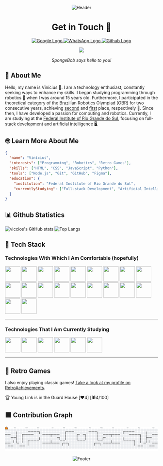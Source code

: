 <p align="center">
  <img
    src="https://capsule-render.vercel.app/api?type=waving&height=300&color=0:F3F520,100:59D102&section=header"
    alt="Header"
  >
</p>

<h1 align="center">Get in Touch 💬</h1>
<p align="center">
  <a href="mailto:br.viniciusnunes@gmail.com">
    <img
      src="https://cdn-icons-png.freepik.com/512/2504/2504914.png?ga=GA1.1.1733851978.1752359964"
      alt="Google Logo"
      width="80"
      height="80"
    >
  </a>
  <a href="https://wa.me/5551985432750">
    <img
      src="https://cdn-icons-png.freepik.com/512/2504/2504957.png"
      alt="WhatsApp Logo"
      width="80"
      height="80"
    >
  </a>
  <a href="https://github.com/viccios/">
    <img
      src="https://cdn-icons-png.freepik.com/512/2504/2504911.png?ga=GA1.1.1733851978.1752359964"
      alt="Github Logo"
      width="80"
      height="80"
    >
  </a>
</p>
<p align="center">
  <img src="https://c.tenor.com/yB-mWRAxtLgAAAAd/tenor.gif">
</p>
<p align="center">
  <i>SpongeBob says hello to you!</i>
</p>

## 👀 About Me

Hello, my name is Vinícius 👋. I am a technology enthusiast, constantly seeking ways to enhance my skills.
I began studying programming through robotics 🤖 when I was around 15 years old. Furthermore, I participated in the
theoretical category of the Brazilian Robotics Olympiad (OBR) for two consecutive years, achieving
[second](https://calabria.com.br/educandos-da-rede-calabria-sao-medalhistas-em-olimpiada-nacional-de-robotica/)
and [first](https://calabria.com.br/educandos-da-profissionalizacao-sao-campeoes-em-olimpiada-nacional-de-robotica/) place, respectively 🥇.
Since then, I have developed a passion for computing and robotics.
Currently, I am studying at the [Federal Institute of Rio Grande do Sul](https://ifrs.edu.br/restinga/), focusing on full-stack development
and artificial intelligence 🖥️.

## 🤓 Learn More About Me

```json
{
  "name": "Vinícius",
  "interests": ["Programming", "Robotics", "Retro Games"],
  "skills": ["HTML", "CSS", "JavaScript", "Python"],
  "tools": ["Node.js", "Git", "GitHub", "Figma"],
  "education": {
    "institution": "Federal Institute of Rio Grande do Sul",
    "currentlyStudying": ["Full-stack Development", "Artificial Intelligence"]
  }
}
```

## 📊 Github Statistics

![viccios's GitHub stats](https://github-readme-stats.vercel.app/api?username=viccios&show_icons=true&theme=chartreuse-dark)
![Top Langs](https://github-readme-stats.vercel.app/api/top-langs/?username=viccios&layout=compact&theme=chartreuse-dark)

## 🚀 Tech Stack

### Technologies With Which I Am Comfortable (hopefully)

<img src="https://cdn.jsdelivr.net/gh/devicons/devicon@latest/icons/vscode/vscode-original.svg" width="50" height="50"> <img src="https://cdn.jsdelivr.net/gh/devicons/devicon@latest/icons/neovim/neovim-original.svg" width="50" height="50"> <img src="https://cdn.jsdelivr.net/gh/devicons/devicon@latest/icons/html5/html5-original.svg" width="50" height="50"> <img src="https://cdn.jsdelivr.net/gh/devicons/devicon@latest/icons/css3/css3-original.svg" width="50" height="50"> <img src="https://cdn.jsdelivr.net/gh/devicons/devicon@latest/icons/markdown/markdown-original.svg" width="50" height="50"> <img src="https://cdn.jsdelivr.net/gh/devicons/devicon@latest/icons/javascript/javascript-original.svg" width="50" height="50"> <img src="https://cdn.jsdelivr.net/gh/devicons/devicon@latest/icons/typescript/typescript-original.svg" width="50" height="50" /> <img src="https://cdn.jsdelivr.net/gh/devicons/devicon@latest/icons/react/react-original.svg" width="50" height="50"> <img src="https://cdn.jsdelivr.net/gh/devicons/devicon@latest/icons/nodejs/nodejs-original.svg" width="50" height="50"> <img src="https://cdn.jsdelivr.net/gh/devicons/devicon@latest/icons/npm/npm-original-wordmark.svg" width="50" height="50"> <img src="https://cdn.jsdelivr.net/gh/devicons/devicon@latest/icons/express/express-original.svg" width="50" height="50"> <img src="https://cdn.jsdelivr.net/gh/devicons/devicon@latest/icons/json/json-original.svg" width="50" height="50"> <img src="https://cdn.jsdelivr.net/gh/devicons/devicon@latest/icons/python/python-original.svg" width="50" height="50"> <img src="https://cdn.jsdelivr.net/gh/devicons/devicon@latest/icons/arduino/arduino-original.svg" width="50" height="50"> <img src="https://cdn.jsdelivr.net/gh/devicons/devicon@latest/icons/bash/bash-original.svg" width="50" height="50"> <img src="https://cdn.jsdelivr.net/gh/devicons/devicon@latest/icons/linux/linux-original.svg" width="50" height="50"> <img src="https://cdn.jsdelivr.net/gh/devicons/devicon@latest/icons/archlinux/archlinux-original.svg" width="50" height="50"> <img src="https://cdn.jsdelivr.net/gh/devicons/devicon@latest/icons/git/git-original.svg" width="50" height="50"> <img src="https://cdn.jsdelivr.net/gh/devicons/devicon@latest/icons/github/github-original.svg" width="50" height="50"> <img src="https://cdn.jsdelivr.net/gh/devicons/devicon@latest/icons/figma/figma-original.svg" width="50" height="50">

---

### Technologies That I Am Currently Studying

<img src="https://cdn.jsdelivr.net/gh/devicons/devicon@latest/icons/windows8/windows8-original.svg" width="50" height="50"> <img src="https://cdn.jsdelivr.net/gh/devicons/devicon@latest/icons/powershell/powershell-original.svg" width="50" height="50"> <img src="https://cdn.jsdelivr.net/gh/devicons/devicon@latest/icons/docker/docker-original.svg" width="50" height="50"> <img src="https://cdn.jsdelivr.net/gh/devicons/devicon@latest/icons/rust/rust-original.svg" width="50" height="50"> <img src="https://cdn.jsdelivr.net/gh/devicons/devicon@latest/icons/azuresqldatabase/azuresqldatabase-original.svg" width="50" height="50"> <img src="https://cdn.jsdelivr.net/gh/devicons/devicon@latest/icons/oracle/oracle-original.svg" width="50" height="50">

---

## 👾 Retro Games

I also enjoy playing classic games! [Take a look at my profile on RetroAchievements](https://retroachievements.org/user/viccios).

<!-- RETROACHIEVEMENTS:START -->
🏆 Young Link is in the Guard House [❤️4] [🕷️4/100]
<!-- RETROACHIEVEMENTS:END -->

## 🟩 Contribution Graph

<picture>
  <source media="(prefers-color-scheme: dark)" srcset="https://raw.githubusercontent.com/viccios/viccios/output/pacman-contribution-graph-dark.svg">
  <source media="(prefers-color-scheme: light)" srcset="https://raw.githubusercontent.com/viccios/viccios/output/pacman-contribution-graph.svg">
  <img alt="Pac-Man contribution graph" src="https://raw.githubusercontent.com/viccios/viccios/output/pacman-contribution-graph.svg">
</picture>

<p align="center">
  <img
    src="https://capsule-render.vercel.app/api?type=waving&height=300&color=0:F3F520,100:59D102&section=footer"
    alt="Footer"
  >
</p>

